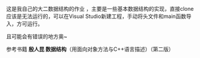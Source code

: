 这是我自己的大二数据结构的作业 ，主要是一些基本数据结构的实现，直接clone应该是无法运行的，可以在Visual Studio新建工程，手动将头文件和main函数导入，方可运行。

且可能会有错误的地方奥~ 

参考书籍 **殷人昆 数据结构**（用面向对象方法与C++语言描述）（第二版）